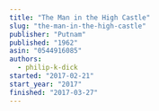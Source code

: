 ```yaml
---
title: "The Man in the High Castle"
slug: "the-man-in-the-high-castle"
publisher: "Putnam"
published: "1962"
asin: "0544916085"
authors:
  - philip-k-dick
started: "2017-02-21"
start_year: "2017"
finished: "2017-03-27"
---
```

